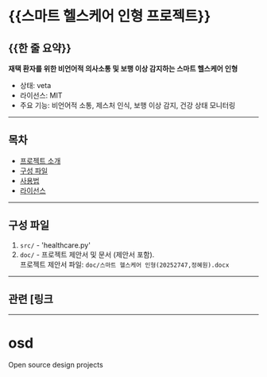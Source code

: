 # {{스마트 헬스케어 인형 프로젝트}}

## {{한 줄 요약}}
**재택 환자를 위한 비언어적 의사소통 및 보행 이상 감지하는 스마트 헬스케어 인형**

- 상태: veta
- 라이선스: MIT
- 주요 기능: 비언어적 소통, 제스처 인식, 보행 이상 감지, 건강 상태 모니터링 
  
---

## 목차
- [프로젝트 소개](#스마트-헬스케어-인형-프로젝트)
- [구성 파일](#구성-파일)
- [사용법](#사용법)
- [라이선스](#라이선스)

---

## 구성 파일
1. `src/` - 'healthcare.py'
2. `doc/` - 프로젝트 제안서 및 문서 (제안서 포함).  
   프로젝트 제안서 파일: `doc/스마트 헬스케어 인형(20252747,정혜원).docx`

---

## 관련 [링크
[GitHub저장소]:(https://github.com/zeplanetheyzle/osd)

---

# osd
Open source design projects
